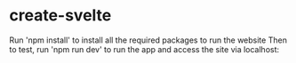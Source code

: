 # create-svelte

Run 'npm install' to install all the required packages to run the website
Then to test, run 'npm run dev' to run the app and access the site via localhost:<port>
